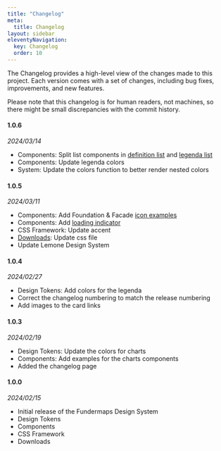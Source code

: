 ```yaml
---
title: "Changelog"
meta:
  title: Changelog
layout: sidebar
eleventyNavigation:
  key: Changelog
  order: 10
---
```


The Changelog provides a high-level view of the changes made to this project. Each version comes with a set of changes, including bug fixes, improvements, and new features.

Please note that this changelog is for human readers, not machines, so there might be small discrepancies with the commit history.

#### 1.0.6

_2024/03/14_

- Components: Split list components in [definition list](/components/list-definition/) and [legenda list](/components/list-legenda/)
- Components: Update legenda colors
- System: Update the colors function to better render nested colors

#### 1.0.5

_2024/03/11_

- Components: Add Foundation & Facade [icon examples](/components/icon/)
- Components: Add [loading indicator](/components/loading/)
- CSS Framework: Update accent
- [Downloads](/downloads/): Update css file
- Update Lemone Design System

#### 1.0.4

_2024/02/27_

- Design Tokens: Add colors for the legenda
- Correct the changelog numbering to match the release numbering
- Add images to the card links

#### 1.0.3

_2024/02/19_

- Design Tokens: Update the colors for charts
- Components: Add examples for the charts components
- Added the changelog page

#### 1.0.0

_2024/02/15_

- Initial release of the Fundermaps Design System
- Design Tokens
- Components
- CSS Framework
- Downloads
